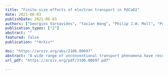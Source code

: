 ```yaml
---
title: "Finite-size effects of electron transport in PdCoO2"
date: 2021-06-03
publishDate: 2021-06-03
authors: ["Georgios Varnavides", "Yaxian Wang", "Philip J.W. Moll", "Polina Anikeeva", "Prineha Narang"]
publication_types: ["2"]
abstract: ""
featured: false
publication: "*ArXiv*"

doi: "https://arxiv.org/abs/2106.00697"
abstract: "A wide range of unconventional transport phenomena have recently been observed in single-crystal delafossite metals. Here, we present a theoretical framework to elucidate electron transport using a combination of first-principles calculations and numerical modeling of the anisotropic Boltzmann transport equation. Using PdCoO2 as a model system, we study different microscopic electron and phonon scattering mechanisms and establish the mean free path hierarchy of quasiparticles at different temperatures. We treat the anisotropic Fermi surface explicitly to numerically obtain experimentally-accessible transport observables, which bridge between the 'diffusive', 'ballistic', and 'hydrodynamic' transport regime limits. We illustrate that distinction between the 'quasi-ballistic', and 'quasi-hydrodynamic' regimes is challenging and often needs to be quantitative in nature. From first-principles calculations, we populate the resulting transport regime plots, and demonstrate how the Fermi surface orientation adds complexity to the observed transport signatures in micro-scale devices. Our work provides key insights into microscopic interaction mechanisms on open hexagonal Fermi surfaces and establishes their connection to the macroscopic electron transport in finite-size channels."
url_pdf: "https://arxiv.org/pdf/2106.00697.pdf"

---
```


